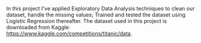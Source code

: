 In this project I've applied Exploratory Data Analysis techniques to clean our dataset, handle the missing values; Trained and tested the dataset using Logistic Regression thereafter.
The dataset used in this project is downloaded from Kaggle: https://www.kaggle.com/competitions/titanic/data.
